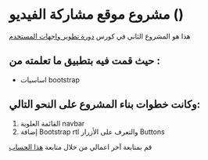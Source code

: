 # مشروع موقع مشاركة الفيديو () 
هذا هو المشروع الثاني في كورس [دورة تطوير واجهات المستخدم](https://academy.hsoub.com/learn/front-end-web-development/)

## حيث قمت فيه بتطبيق ما تعلمته من :
* اساسيات bootstrap

## وكانت خطوات بناء المشروع على النحو التالي:
01. القائمة العلوية navbar
02. إضافة Bootstrap rtl والتعرف على الأزرار Buttons

قم بمتابعة آخر اعمالي من خلال متابعة [هذا الحساب](https://github.com/thankyouplatfo)